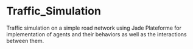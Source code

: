# Traffic_Simulation
Traffic simulation on a simple road network using Jade Plateforme for implementation of agents and their behaviors as well as the interactions between them.
